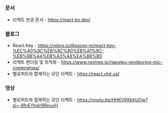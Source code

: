 ### 문서
* 리액트 한글 문서 - https://react-ko.dev/

### 블로그 
* React Key - https://velog.io/@ssoon-m/react-key-%EC%A0%9C%EB%8C%80%EB%A1%9C-%EB%8B%A4%EB%A3%A8%EA%B8%B0
* 리액트 랜더링 및 최적화 - https://www.nextree.io/riaegteu-rendeoring-mic-coejeoghwa/
* 벨로퍼트와 함께하는 모던 리액트 - https://react.vlpt.us/

### 영상
* 벨로퍼트와 함께하는 모던 리액트 - https://youtu.be/HHKV9XbXUOw?si=-8fnEYhdrl9RnuxH
